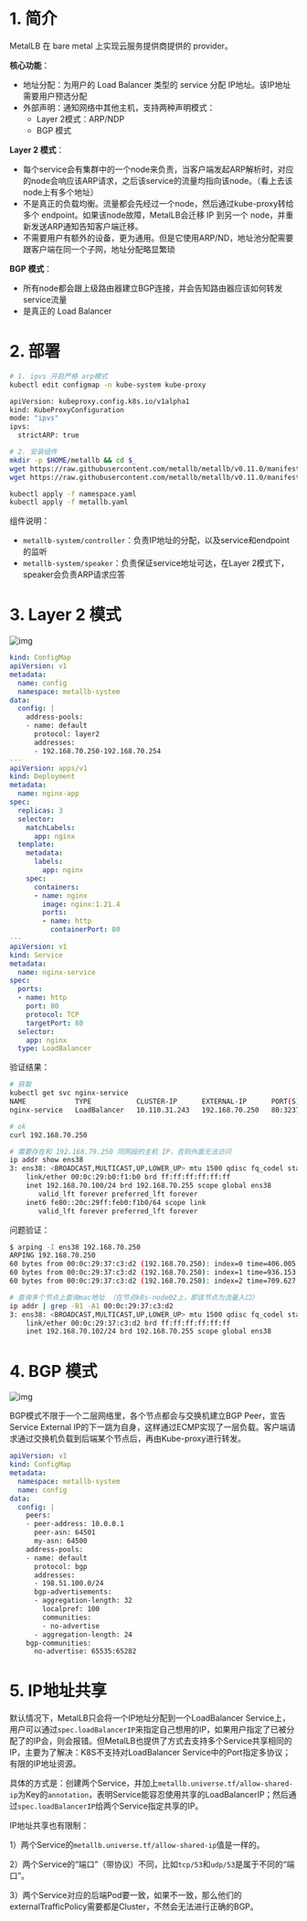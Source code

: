 # 1. 简介

MetalLB 在 bare metal 上实现云服务提供商提供的 provider。

**核心功能**：

- 地址分配：为用户的 Load Balancer 类型的 service 分配 IP地址。该IP地址需要用户预选分配
- 外部声明：通知网络中其他主机，支持两种声明模式：
  - Layer 2模式：ARP/NDP
  - BGP 模式



**Layer 2 模式**：

- 每个service会有集群中的一个node来负责，当客户端发起ARP解析时，对应的node会响应该ARP请求，之后该service的流量均指向该node。（看上去该node上有多个地址）
- 不是真正的负载均衡。流量都会先经过一个node，然后通过kube-proxy转给多个 endpoint。如果该node故障，MetalLB会迁移 IP 到另一个 node，并重新发送ARP通知告知客户端迁移。
- 不需要用户有额外的设备，更为通用。但是它使用ARP/ND，地址池分配需要跟客户端在同一个子网，地址分配略显繁琐



**BGP 模式**：

- 所有node都会跟上级路由器建立BGP连接，并会告知路由器应该如何转发service流量
- 是真正的 Load Balancer



# 2. 部署

```bash
# 1. ipvs 开启严格 arp模式
kubectl edit configmap -n kube-system kube-proxy

apiVersion: kubeproxy.config.k8s.io/v1alpha1
kind: KubeProxyConfiguration
mode: "ipvs"
ipvs:
  strictARP: true

# 2. 安装组件
mkdir -p $HOME/metallb && cd $_
wget https://raw.githubusercontent.com/metallb/metallb/v0.11.0/manifests/namespace.yaml
wget https://raw.githubusercontent.com/metallb/metallb/v0.11.0/manifests/metallb.yaml

kubectl apply -f namespace.yaml
kubectl apply -f metallb.yaml
```

组件说明：

- `metallb-system/controller`：负责IP地址的分配，以及service和endpoint的监听
- `metallb-system/speaker`：负责保证service地址可达，在Layer 2模式下，speaker会负责ARP请求应答



# 3. Layer 2 模式

![img](https://cdn.jsdelivr.net/gh/elihe2011/bedgraph@master/kubernetes/metallb-layer2.png) 

```yaml
kind: ConfigMap
apiVersion: v1
metadata:
  name: config
  namespace: metallb-system
data:
  config: |
    address-pools:
    - name: default
      protocol: layer2
      addresses:
      - 192.168.70.250-192.168.70.254
---
apiVersion: apps/v1
kind: Deployment
metadata:
  name: nginx-app
spec:
  replicas: 3
  selector:
    matchLabels:
      app: nginx
  template:
    metadata:
      labels:
        app: nginx
    spec:
      containers:
      - name: nginx
        image: nginx:1.21.4
        ports:
        - name: http
          containerPort: 80
---
apiVersion: v1
kind: Service
metadata:
  name: nginx-service
spec:
  ports:
  - name: http
    port: 80
    protocol: TCP
    targetPort: 80
  selector:
    app: nginx
  type: LoadBalancer
```

验证结果：

```bash
# 获取
kubectl get svc nginx-service 
NAME            TYPE           CLUSTER-IP      EXTERNAL-IP      PORT(S)        AGE
nginx-service   LoadBalancer   10.110.31.243   192.168.70.250   80:32373/TCP   41m

# ok
curl 192.168.70.250 

# 需要存在和 192.168.79.250 同网段的主机 IP，否则外面无法访问
ip addr show ens38
3: ens38: <BROADCAST,MULTICAST,UP,LOWER_UP> mtu 1500 qdisc fq_codel state UP group default qlen 1000
    link/ether 00:0c:29:b0:f1:b0 brd ff:ff:ff:ff:ff:ff
    inet 192.168.70.100/24 brd 192.168.70.255 scope global ens38
       valid_lft forever preferred_lft forever
    inet6 fe80::20c:29ff:feb0:f1b0/64 scope link
       valid_lft forever preferred_lft forever
```



问题验证：

```bash
$ arping -I ens38 192.168.70.250
ARPING 192.168.70.250
60 bytes from 00:0c:29:37:c3:d2 (192.168.70.250): index=0 time=406.005 usec
60 bytes from 00:0c:29:37:c3:d2 (192.168.70.250): index=1 time=936.153 usec
60 bytes from 00:0c:29:37:c3:d2 (192.168.70.250): index=2 time=709.627 usec

# 查询多个节点上查询mac地址 （在节点k8s-node02上，即该节点为流量入口）
ip addr | grep -B1 -A1 00:0c:29:37:c3:d2
3: ens38: <BROADCAST,MULTICAST,UP,LOWER_UP> mtu 1500 qdisc fq_codel state UP group default qlen 1000
    link/ether 00:0c:29:37:c3:d2 brd ff:ff:ff:ff:ff:ff
    inet 192.168.70.102/24 brd 192.168.70.255 scope global ens38
```



# 4. BGP 模式

![img](https://cdn.jsdelivr.net/gh/elihe2011/bedgraph@master/kubernetes/metallb-bgp.png) 

BGP模式不限于一个二层网络里，各个节点都会与交换机建立BGP Peer，宣告Service External IP的下一跳为自身，这样通过ECMP实现了一层负载。客户端请求通过交换机负载到后端某个节点后，再由Kube-proxy进行转发。

```yaml
apiVersion: v1
kind: ConfigMap
metadata:
  namespace: metallb-system
  name: config
data:
  config: |
    peers:
    - peer-address: 10.0.0.1
      peer-asn: 64501
      my-asn: 64500
    address-pools:
    - name: default
      protocol: bgp
      addresses:
      - 198.51.100.0/24
      bgp-advertisements:
      - aggregation-length: 32
        localpref: 100
        communities:
        - no-advertise
      - aggregation-length: 24
    bgp-communities:
      no-advertise: 65535:65282
```



# 5. IP地址共享

默认情况下，MetalLB只会将一个IP地址分配到一个LoadBalancer Service上，用户可以通过`spec.loadBalancerIP`来指定自己想用的IP，如果用户指定了已被分配了的IP会，则会报错。但MetalLB也提供了方式去支持多个Service共享相同的IP，主要为了解决：K8S不支持对LoadBalancer Service中的Port指定多协议；有限的IP地址资源。

具体的方式是：创建两个Service，并加上`metallb.universe.tf/allow-shared-ip`为Key的`annotation`，表明Service能容忍使用共享的LoadBalancerIP；然后通过`spec.loadBalancerIP`给两个Service指定共享的IP。

IP地址共享也有限制：

1）两个Service的`metallb.universe.tf/allow-shared-ip`值是一样的。

2）两个Service的“端口”（带协议）不同，比如`tcp/53`和`udp/53`是属于不同的“端口”。

3）两个Service对应的后端Pod要一致，如果不一致，那么他们的externalTrafficPolicy需要都是Cluster，不然会无法进行正确的BGP。
